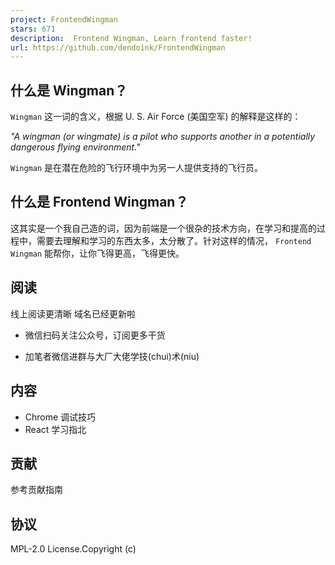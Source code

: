 ```yaml
---
project: FrontendWingman
stars: 671
description:  Frontend Wingman, Learn frontend faster!
url: https://github.com/dendoink/FrontendWingman
---
```


什么是 Wingman？
------------

`Wingman` 这一词的含义，根据 U. S. Air Force (美国空军) 的解释是这样的：

_"A wingman (or wingmate) is a pilot who supports another in a potentially dangerous flying environment."_

`Wingman` 是在潜在危险的飞行环境中为另一人提供支持的飞行员。

什么是 Frontend Wingman？
---------------------

这其实是一个我自己造的词，因为前端是一个很杂的技术方向，在学习和提高的过程中，需要去理解和学习的东西太多，太分散了。针对这样的情况， `Frontend Wingman` 能帮你，让你飞得更高，飞得更快。

阅读
--

线上阅读更清晰 域名已经更新啦

-   微信扫码关注公众号，订阅更多干货

-   加笔者微信进群与大厂大佬学技(chui)术(niu)

内容
--

-   Chrome 调试技巧
-   React 学习指北

贡献
--

参考贡献指南

协议
--

MPL-2.0 License.Copyright (c)

